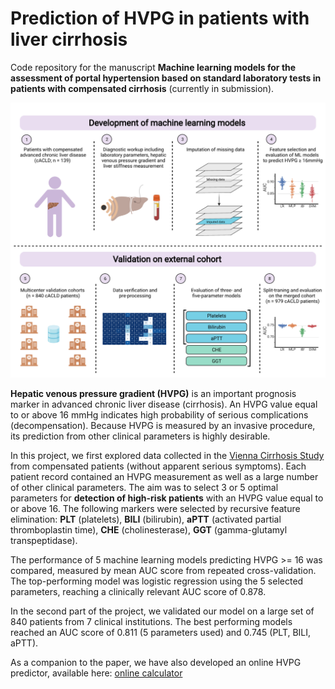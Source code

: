 # Prediction of HVPG in patients with liver cirrhosis

Code repository for the manuscript **Machine learning models for the assessment of portal hypertension based on standard laboratory tests in patients with compensated cirrhosis** (currently in submission).

<p align="left"><img src="HVPG16_graphical_abstract.svg " width="600"/></p>

**Hepatic venous pressure gradient (HVPG)** is an important prognosis marker in advanced chronic liver disease (cirrhosis). An HVPG value equal to or above 16 mmHg indicates high probability of serious complications (decompensation). Because HVPG is measured by an invasive procedure, its prediction from other clinical parameters is highly desirable.

In this project, we first explored data collected in the [Vienna Cirrhosis Study](https://clinicaltrials.gov/ct2/show/NCT03267615) from compensated patients (without apparent serious symptoms). Each patient record contained an HVPG measurement as well as a large number of other clinical parameters. The aim was to select 3 or 5 optimal parameters for **detection of high-risk patients** with an HVPG value equal to or above 16. The following markers were selected by recursive feature elimination:
**PLT** (platelets), **BILI** (bilirubin),  **aPTT** (activated partial thromboplastin time), **CHE** (cholinesterase), **GGT** (gamma-glutamyl transpeptidase).

The performance of 5 machine learning models predicting HVPG >= 16 was compared, measured by mean AUC score from repeated cross-validation. The top-performing model was logistic regression using the 5 selected parameters, reaching a clinically relevant AUC score of 0.878.

In the second part of the project, we validated our model on a large set of 840 patients from 7 clinical institutions. The best performing models reached an AUC score of 0.811 (5 parameters used) and 0.745 (PLT, BILI, aPTT).

As a companion to the paper, we have also developed an online HVPG predictor, available here:
[online calculator](https://liver.at/vlsg/hvpg16/)
